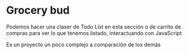 # Grocery bud

Podemos hacer una claser de Todo List en esta sección o de carrito de compras para ver lo que tenemos listado, interactuando con JavaScript

Es un proyecto un poco complejo a comparación de los demás
